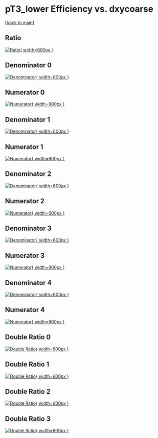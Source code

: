 # pT3_lower Efficiency vs. dxycoarse

[[back to main](./)]



## Ratio

[![Ratio](../mtv/var/pT3_lower_vtr_321_0_eff_dxycoarse.png){ width=600px }](../mtv/var/pT3_lower_vtr_321_0_eff_dxycoarse.pdf)

## Denominator 0

[![Denominator](../mtv/den/pT3_lower_vtr_321_0_eff_dxycoarse_den0.png){ width=600px }](../mtv/den/pT3_lower_vtr_321_0_eff_dxycoarse_den0.pdf)

## Numerator 0

[![Numerator](../mtv/num/pT3_lower_vtr_321_0_eff_dxycoarse_num0.png){ width=600px }](../mtv/num/pT3_lower_vtr_321_0_eff_dxycoarse_num0.pdf)

## Denominator 1

[![Denominator](../mtv/den/pT3_lower_vtr_321_0_eff_dxycoarse_den1.png){ width=600px }](../mtv/den/pT3_lower_vtr_321_0_eff_dxycoarse_den1.pdf)

## Numerator 1

[![Numerator](../mtv/num/pT3_lower_vtr_321_0_eff_dxycoarse_num1.png){ width=600px }](../mtv/num/pT3_lower_vtr_321_0_eff_dxycoarse_num1.pdf)

## Denominator 2

[![Denominator](../mtv/den/pT3_lower_vtr_321_0_eff_dxycoarse_den2.png){ width=600px }](../mtv/den/pT3_lower_vtr_321_0_eff_dxycoarse_den2.pdf)

## Numerator 2

[![Numerator](../mtv/num/pT3_lower_vtr_321_0_eff_dxycoarse_num2.png){ width=600px }](../mtv/num/pT3_lower_vtr_321_0_eff_dxycoarse_num2.pdf)

## Denominator 3

[![Denominator](../mtv/den/pT3_lower_vtr_321_0_eff_dxycoarse_den3.png){ width=600px }](../mtv/den/pT3_lower_vtr_321_0_eff_dxycoarse_den3.pdf)

## Numerator 3

[![Numerator](../mtv/num/pT3_lower_vtr_321_0_eff_dxycoarse_num3.png){ width=600px }](../mtv/num/pT3_lower_vtr_321_0_eff_dxycoarse_num3.pdf)

## Denominator 4

[![Denominator](../mtv/den/pT3_lower_vtr_321_0_eff_dxycoarse_den4.png){ width=600px }](../mtv/den/pT3_lower_vtr_321_0_eff_dxycoarse_den4.pdf)

## Numerator 4

[![Numerator](../mtv/num/pT3_lower_vtr_321_0_eff_dxycoarse_num4.png){ width=600px }](../mtv/num/pT3_lower_vtr_321_0_eff_dxycoarse_num4.pdf)

## Double Ratio 0

[![Double Ratio](../mtv/ratio/pT3_lower_vtr_321_0_eff_dxycoarse_ratio0.png){ width=600px }](../mtv/ratio/pT3_lower_vtr_321_0_eff_dxycoarse_ratio0.pdf)

## Double Ratio 1

[![Double Ratio](../mtv/ratio/pT3_lower_vtr_321_0_eff_dxycoarse_ratio1.png){ width=600px }](../mtv/ratio/pT3_lower_vtr_321_0_eff_dxycoarse_ratio1.pdf)

## Double Ratio 2

[![Double Ratio](../mtv/ratio/pT3_lower_vtr_321_0_eff_dxycoarse_ratio2.png){ width=600px }](../mtv/ratio/pT3_lower_vtr_321_0_eff_dxycoarse_ratio2.pdf)

## Double Ratio 3

[![Double Ratio](../mtv/ratio/pT3_lower_vtr_321_0_eff_dxycoarse_ratio3.png){ width=600px }](../mtv/ratio/pT3_lower_vtr_321_0_eff_dxycoarse_ratio3.pdf)

